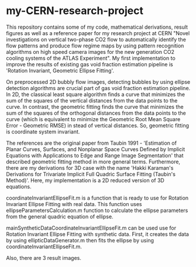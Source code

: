 # my-CERN-research-project
This repository contains some of my code, mathematical derivations, result figures as well as a reference paper for my research project at CERN "Novel investigations on vertical two-phase CO2 flow to automatically identify the flow patterns and produce flow regime maps by using pattern recognition algorithms on high speed camera images for the new generation CO2 cooling systems of the ATLAS Experiment". My first implementation to improve the results of existing gas void fraction estimation pipeline is 'Rotation Invariant, Geometric Ellipse Fitting'.

On preprocessed 2D bubbly flow images, detecting bubbles by using ellipse detection algorithms are crucial part of gas void fraction estimation pipeline. In 2D, the classical least square algorithm finds a curve that minimizes the sum of the squares of the vertical distances from the data points to the curve. In contrast, the geometric fitting finds the curve that minimizes the sum of the squares of the orthogonal distances from the data points to the curve (which is equivalent to minimize the Geometric Root Mean Square Error - Geometric RMSE) in stead of vertical distances. So, geometric fitting is coordinate system invariant. 

The references are the original paper from Taubin 1991 - 'Estimation of Planar Curves, Surfaces, and Nonplanar Space Curves Defined by Implicit Equations with Applications to Edge and Range Image Segmentation' that described geometric fitting method in more general terms. Furthermore, there are my derivations for 3D case with the name 'Hakki Karaman's Derivations for Trivariate Implicit Full Quadric Surface Fitting (Taubin's Method)'. Here, my implementation is a 2D reduced version of 3D equations.

coordinateInvariantEllipseFit.m is a function that is ready to use for Rotation Invariant Ellipse Fitting with real data. This function uses ellipseParametersCalculation.m function to calculate the ellipse parameters from the general quadric equation of ellipse.

mainSyntheticDataCoordinateInvariantEllipseFit.m can be used use for Rotation Invariant Ellipse Fitting with synthetic data. First, it creates the data by using ellipticDataGenerator.m then fits the ellipse by using coordinateInvariantEllipseFit.m.

Also, there are 3 result images.
